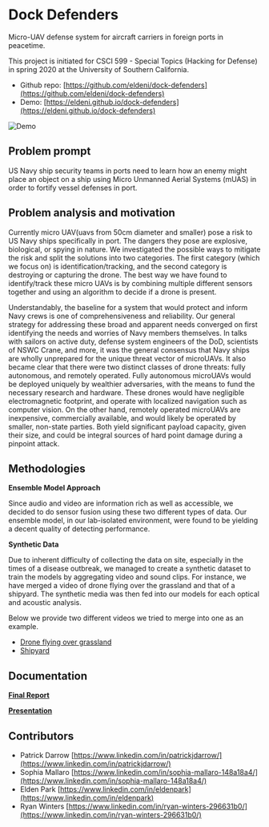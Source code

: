 # Dock Defenders
Micro-UAV defense system for aircraft carriers in foreign ports in peacetime.

This project is initiated for CSCI 599 - Special Topics (Hacking for Defense) in spring 2020 at the University of Southern California.

- Github repo: [https://github.com/eldeni/dock-defenders](https://github.com/eldeni/dock-defenders)
- Demo: [https://eldeni.github.io/dock-defenders](https://eldeni.github.io/dock-defenders)

![Demo](/dock-defenders/assets/demo-1.gif)

## Problem prompt
US Navy ship security teams in ports need to learn how an enemy might place an object on a ship using Micro Unmanned Aerial Systems (mUAS) in order to fortify vessel defenses in port.

## Problem analysis and motivation
Currently micro UAV(uavs from 50cm diameter and smaller) pose a risk to US Navy ships specifically in port. The dangers they pose are explosive, biological, or spying in nature. We investigated the possible ways to mitigate the risk and split the solutions into two categories. The first category (which we focus on) is identification/tracking, and the second category is destroying or capturing the drone. The best way we have found to identify/track these micro UAVs is by combining multiple different sensors together and using an algorithm to decide if a drone is present.

Understandably, the baseline for a system that would protect and inform Navy crews is one of comprehensiveness and reliability. Our general strategy for addressing these broad and apparent needs converged on first identifying the needs and worries of Navy members themselves. In talks with sailors on active duty, defense system engineers of the DoD, scientists of NSWC Crane, and more, it was the general consensus that Navy ships are wholly unprepared for the unique threat vector of microUAVs. It also became clear that there were two distinct classes of drone threats: fully autonomous, and remotely operated. Fully autonomous microUAVs would be deployed uniquely by wealthier adversaries, with the means to fund the necessary research and hardware. These drones would have negligible electromagnetic footprint, and operate with localized navigation such as computer vision. On the other hand, remotely operated microUAVs are inexpensive, commercially available, and would likely be operated by smaller, non-state parties. Both yield significant payload capacity, given their size, and could be integral sources of hard point damage during a pinpoint attack.

## Methodologies
**Ensemble Model Approach**

Since audio and video are information rich as well as accessible, we decided to do sensor fusion using these two different types of data. Our ensemble model, in our lab-isolated environment, were found to be yielding a decent quality of detecting performance.

**Synthetic Data**

Due to inherent difficulty of collecting the data on site, especially in the times of a disease outbreak, we managed to create a synthetic dataset to train the models by aggregating video and sound clips. For instance, we have merged a video of drone flying over the grassland and that of a shipyard. The synthetic media was then fed into our models for each optical and acoustic analysis.

Below we provide two different videos we tried to merge into one as an example.
- [Drone flying over grassland](https://www.youtube.com/watch?v=y2upGBMHhuw)
- [Shipyard](https://youtu.be/ys6NzFWK4oU)


## Documentation
**[Final Report](https://docs.google.com/document/d/1O2uDoGs6mDqzvAIVoGMtDXby9XzD4Tt07XqDDN8YOTw/edit?usp=sharing)**

**[Presentation](https://docs.google.com/presentation/d/1EcVRZDlwae2sgNdfm3ys6yM--ynLRUX6-OPq5U-G2LU/edit?usp=sharing)**

## Contributors
- Patrick Darrow [https://www.linkedin.com/in/patrickjdarrow/](https://www.linkedin.com/in/patrickjdarrow/)
- Sophia Mallaro [https://www.linkedin.com/in/sophia-mallaro-148a18a4/](https://www.linkedin.com/in/sophia-mallaro-148a18a4/)
- Elden Park [https://www.linkedin.com/in/eldenpark](https://www.linkedin.com/in/eldenpark)
- Ryan Winters [https://www.linkedin.com/in/ryan-winters-296631b0/](https://www.linkedin.com/in/ryan-winters-296631b0/)
